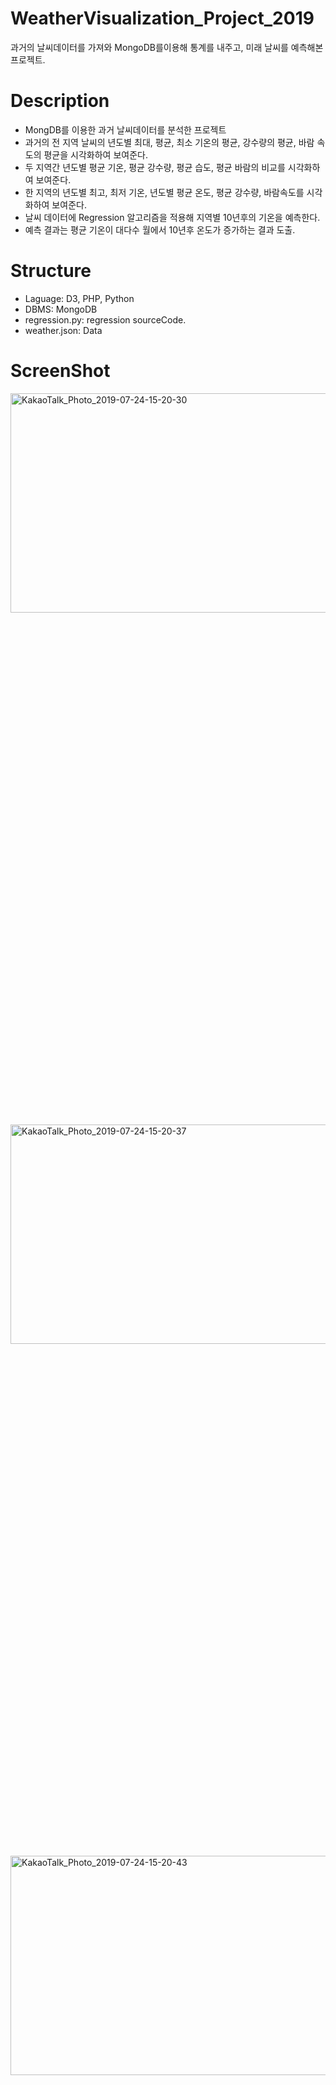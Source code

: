 # WeatherVisualization_Project_2019
과거의 날씨데이터를 가져와 MongoDB를이용해 통계를 내주고, 미래 날씨를 예측해본 프로젝트.

# Description
- MongDB를 이용한 과거 날씨데이터를 분석한 프로젝트
- 과거의 전 지역 날씨의 년도별 최대, 평균, 최소 기온의 평균, 강수량의 평균, 바람 속도의 평균을 시각화하여 보여준다.
- 두 지역간 년도별 평균 기온, 평균 강수량, 평균 습도, 평균 바람의 비교를 시각화하여 보여준다.
- 한 지역의 년도별 최고, 최저 기온, 년도별 평균 온도, 평균 강수량, 바람속도를 시각화하여 보여준다.
- 날씨 데이터에 Regression 알고리즘을 적용해 지역별 10년후의 기온을 예측한다.
- 예측 결과는 평균 기온이 대다수 월에서 10년후 온도가 증가하는 결과 도출.

# Structure
- Laguage: D3, PHP, Python
- DBMS: MongoDB
- regression.py: regression sourceCode.
- weather.json: Data
# ScreenShot
<img width="1417" alt="KakaoTalk_Photo_2019-07-24-15-20-30" src="https://user-images.githubusercontent.com/32676275/61780604-d0278600-ae3d-11e9-9abf-49f6df19a385.png" width="30%" height="30%"><img width="1389" alt="KakaoTalk_Photo_2019-07-24-15-20-37" src="https://user-images.githubusercontent.com/32676275/61780610-d289e000-ae3d-11e9-9162-ea41eb197e72.png" width="30%" height="30%"><img width="1391" alt="KakaoTalk_Photo_2019-07-24-15-20-43" src="https://user-images.githubusercontent.com/32676275/61780616-d3bb0d00-ae3d-11e9-9538-6e387c5c84ac.png" width="30%" height="30%">
<img width="1380" alt="KakaoTalk_Photo_2019-07-24-15-20-49" src="https://user-images.githubusercontent.com/32676275/61780623-d74e9400-ae3d-11e9-8827-3f651735af26.png" width="30%" height="30%"><img width="1384" alt="KakaoTalk_Photo_2019-07-24-15-20-55" src="https://user-images.githubusercontent.com/32676275/61780629-d87fc100-ae3d-11e9-9355-a7a30793e6a6.png" width="30%" height="30%"><img width="1280" alt="KakaoTalk_Photo_2019-07-24-15-21-02" src="https://user-images.githubusercontent.com/32676275/61780637-d9b0ee00-ae3d-11e9-9a2d-c834a16e3ebf.png" width="30%" height="30%">
<img width="1373" alt="KakaoTalk_Photo_2019-07-24-15-21-10" src="https://user-images.githubusercontent.com/32676275/61780644-db7ab180-ae3d-11e9-83e7-50b5a2f6d0de.png" width="30%" height="30%">
<img width="1322" alt="KakaoTalk_Photo_2019-07-24-15-21-24" src="https://user-images.githubusercontent.com/32676275/61780652-dd447500-ae3d-11e9-8fc2-9e84b495fb7a.png">
